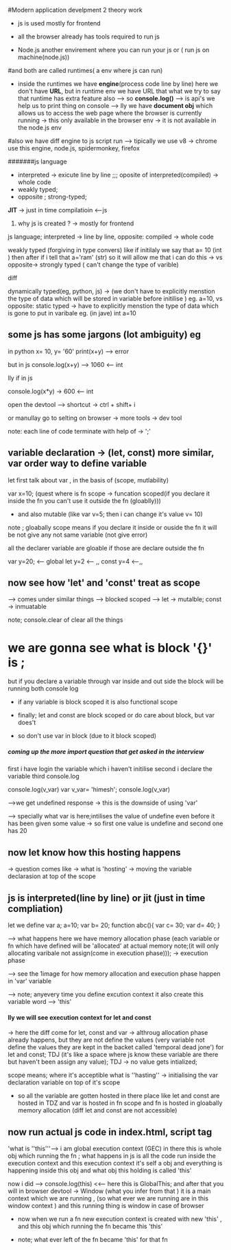 #Modern application develpment 2 theory work

- js is used mostly for frontend

- all the browser already has tools required to run js
- Node.js another envirement where you can run your js or ( run js on machine(node.js))

#and both are called runtimes( a env where js can run)

- inside the runtimes we have **engine**(process code line by line) here we don't have **URL**, but in runtime env we have URL that what we try to say that runtime has extra feature also
  --> so **console.log()** --> is api's we help us to print thing on console
  --> lly we have **document obj** which allows us to access the web page where the browser is currently running -> this only available in the browser env -> it is not available in the node.js env

#also we have diff engine to js script run --> tipically we use v8 -> chrome use this engine, node.js, spidermonkey, firefox

#######js language

- interpreted -> exicute line by line ;;; oposite of interpreted(compiled) -> whole code
- weakly typed;
- opposite ; strong-typed;

**JIT** -> just in time compilatioin <--js

1. why js is created ?
   -> mostly for frontend

js language;
interpreted -> line by line, opposite: compiled -> whole code

weakly typed (forgiving in type convers) like if initilaly we say that a= 10 (int ) then after if i tell that a='ram' (str) so it will allow me that i can do this -> vs opposite-> strongly typed ( can't change the type of varible)

diff

dynamically typed(eg, python, js) -> (we don't have to explicitly menstion the type of data which will be stored in variable before initilise ) eg. a=10, vs opposite: static typed -> have to explicitly menstion the type of data which is gone to put in varibale eg. (in jave) int a=10

## some js has some jargons (lot ambiguity) eg

in python
x= 10, y= '60'
print(x+y) --> error

but in js
console.log(x+y) --> 1060 <-- int

lly if
in js

console.log(x\*y) -> 600 <-- int

open the devtool --> shortcut -> ctrl + shift+ i

or manullay go to selting on browser -> more tools -> dev tool

note: each line of code terminate with help of -> ';'

## variable declaration -> (let, const) more similar, var order way to define variable

let first talk about var , in the basis of (scope, mutlability)

var x=10; (quest where is fn scope -> funcation scoped(if you declare it inside the fn you can't use it outside the fn (gloablly)))

- and also mutable (like var v=5; then i can change it's value v= 10)

note ; gloabally scope means if you declare it inside or ouside the fn it will be not give any not same variable (not give error)

all the declarer variable are gloable if those are declare outside the fn

var y=20; <-- global
let y=2 <-- ,,
const y=4 <--,,

## now see how 'let' and 'const' treat as scope

--> comes under similar things
--> blocked scoped
--> let -> mutalble; const -> inmuatable

note; console.clear of clear all the things

# we are gonna see what is block '{}' is ;

but if you declare a variable through var inside and out side the block will be running both console log

- if any variable is block scoped it is also functional scope

- finally; let and const are block scoped or do care about block, but var does't

- so don't use var in block (due to it block scoped)

##### coming up the more import question that get asked in the interview

first i have login the variable which i haven't initilise
second i declare the variable
third console.log

console.log(v_var)
var v_var= 'himesh';
console.log(v_var)

-->we get undefined response -> this is the downside of using 'var'

--> specially what var is here;intilises the value of undefine even before it has been given some value -> so first one value is undefine and second one has 20

## now let know how this hosting happens

-> question comes like -> what is 'hosting' -> moving the variable declarasion at top of the scope

## js is interpreted(line by line) or jit (just in time compliation)

let we define
var a;
a=10;
var b= 20;
function abc(){
var c= 30;
var d= 40;
}

--> what happens here we have memory allocation phase (each variable or fn which have defined will be 'allocated' at actual memory note;(it will only allocating varibale not assign(come in execution phase))); -> execution phase

--> see the 1image for how memory allocation and execution phase happen in 'var' variable

--> note; anyevery time you define excution context it also create this variable word --> 'this'

#### lly we will see execution context for let and const

-> here the diff come for let, const and var -> althroug allocation phase already happens, but they are not define the values (very variable not define the values they are kept in the backet called 'temporal dead jone') for let and const; TDJ (it's like a space where js know these variable are there but haven't been assign any value); TDJ -> no value gets intialized;

scope means; where it's acceptible
what is ''hasting'' -> initialising the var declaration variable on top of it's scope

- so all the variable are gotten hosted in there place like let and const are hosted in TDZ and var is hosted in fn scope and fn is hosted in gloabally memory allocation (diff let and const are not accessible)

## now run actual js code in index.html, script tag

'what is ''this'''--> i am global execution context (GEC) in there this is whole obj which running the fn ; what happens in js is all the code run inside the execution context and this execution context it's self a obj and everything is happening inside this obj and what obj this holding is called 'this'

now i did --> console.log(this) <<-- here this is GlobalThis; and after that you will in browser devtool -> Window (what you infer from that ) it is a main context which we are running , (so what ever we are running are in this window context ) and this running thing is window in case of browser

- now when we run a fn new execution context is created with new 'this' , and this obj which running the fn became this 'this'

- note; what ever left of the fn became 'this' for that fn
